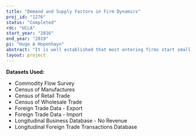 ```yaml
---
title: "Demand and Supply Factors in Firm Dynamics"
proj_id: "1276"
status: "Completed"
rdc: "UCLA"
start_year: "2016"
end_year: "2019"
pi: "Hugo A Hopenhayn"
abstract: "It is well established that most entering firms start small and take time to grow. However, less is known about the process of firm growth. This project attempts to understand the determinants of firm growth by identifying demand shocks separately from supply-side factors. Understanding the process of firm growth is important since it has a large effect on the allocation of resources across firms, and hence in the extent of allocative efficiency, which previous research suggests can explain a substantial portion of observed differences in output per worker across countries. The goal of this project is to understand the dynamics of firms by exploring alternative mechanisms of firm growth that do not depend solely on supply-side factors and to assess their quantitative relevance. To assess the contribution of demand side factors to firm growth, this project hopes to identify shocks that make it easier for a firm to sell to customers, relaxing the demand-side constraint to growth. The primary strategy for identifying demand shocks is to exploit variation in “customer access” across time, geographic space, and product lines. For instance, a firm that is exogenously assigned better access to customers should grow faster, if access to customers were a relevant constraint to growth."
layout: project
---
```


**Datasets Used:**

  - Commodity Flow Survey 
  - Census of Manufactures 
  - Census of Retail Trade 
  - Census of Wholesale Trade 
  - Foreign Trade Data - Export 
  - Foreign Trade Data - Import 
  - Longitudinal Business Database - No Revenue 
  - Longitudinal Foreign Trade Transactions Database 


